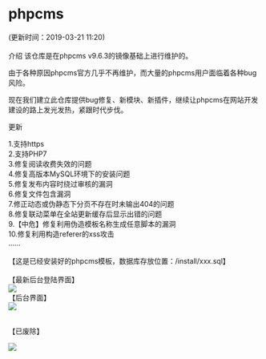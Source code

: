 # phpcms  
(更新时间：2019-03-21 11:20)<br><br>
介绍
该仓库是在phpcms v9.6.3的镜像基础上进行维护的。

由于各种原因phpcms官方几乎不再维护，而大量的phpcms用户面临着各种bug风险。

现在我们建立此仓库提供bug修复、新模块、新插件，继续让phpcms在网站开发建设的路上发光发热，紧跟时代步伐。



更新

1.支持https<br>
2.支持PHP7<br>
3.修复阅读收费失效的问题<br>
4.修复高版本MySQL环境下的安装问题<br>
5.修复发布内容时绕过审核的漏洞<br>
6.修复文件包含漏洞<br>
7.修正动态或伪静态下分页不存在时未输出404的问题<br>
8.修复联动菜单在全站更新缓存后显示出错的问题<br>
9.【中危】修复利用伪造模板名称生成任意脚本的漏洞<br>
10.修复利用构造referer的xss攻击<br>
......<br><br>
【这是已经安装好的phpcms模板，数据库存放位置：/install/xxx.sql】<br>
<br>【最新后台登陆界面】<br>
![](https://github.com/qq1415551519/phpcms/blob/master/statics/admin_login/images/phpcms_admin_login_1.jpg) 
<br>【后台界面】<br>
![](https://github.com/qq1415551519/phpcms/blob/master/statics/login/images/demo1001.png) 
<br>

<br>
【已废除】<br>

![](https://github.com/qq1415551519/phpcms/blob/master/statics/login/images/login.png) 